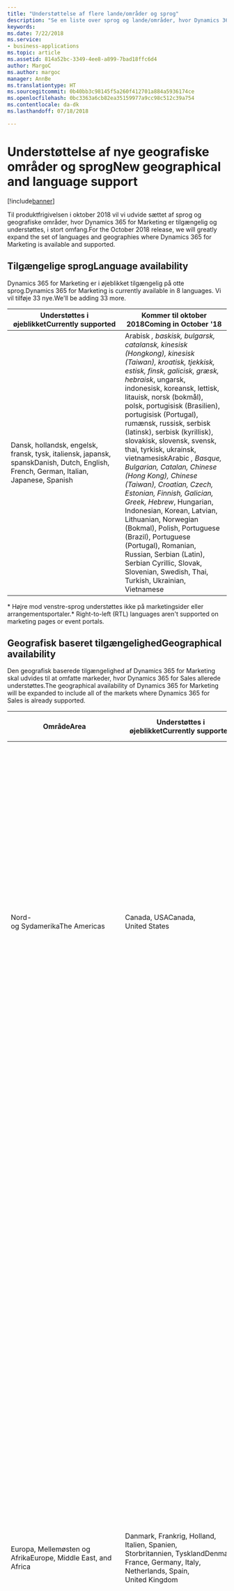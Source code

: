 ```yaml
---
title: "Understøttelse af flere lande/områder og sprog"
description: "Se en liste over sprog og lande/områder, hvor Dynamics 365 for Marketing er tilgængelig."
keywords: 
ms.date: 7/22/2018
ms.service:
- business-applications
ms.topic: article
ms.assetid: 814a52bc-3349-4ee8-a899-7bad18ffc6d4
author: MargoC
ms.author: margoc
manager: AnnBe
ms.translationtype: HT
ms.sourcegitcommit: 0b40bb3c98145f5a260f412701a884a5936174ce
ms.openlocfilehash: 0bc3363a6cb82ea35159977a9cc98c512c39a754
ms.contentlocale: da-dk
ms.lasthandoff: 07/18/2018

---
```


# <a name="new-geographical-and-language-support"></a><span data-ttu-id="91be1-103">Understøttelse af nye geografiske områder og sprog</span><span class="sxs-lookup"><span data-stu-id="91be1-103">New geographical and language support</span></span>

[!include[banner](../../../includes/banner.md)]

<span data-ttu-id="91be1-104">Til produktfrigivelsen i oktober 2018 vil vi udvide sættet af sprog og geografiske områder, hvor Dynamics 365 for Marketing er tilgængelig og understøttes, i stort omfang.</span><span class="sxs-lookup"><span data-stu-id="91be1-104">For the October 2018 release, we will greatly expand the set of languages and geographies where Dynamics 365 for Marketing is available and supported.</span></span>

## <a name="language-availability"></a><span data-ttu-id="91be1-105">Tilgængelige sprog</span><span class="sxs-lookup"><span data-stu-id="91be1-105">Language availability</span></span>

<span data-ttu-id="91be1-106">Dynamics 365 for Marketing er i øjeblikket tilgængelig på otte sprog.</span><span class="sxs-lookup"><span data-stu-id="91be1-106">Dynamics 365 for Marketing is currently available in 8 languages.</span></span> <span data-ttu-id="91be1-107">Vi vil tilføje 33 nye.</span><span class="sxs-lookup"><span data-stu-id="91be1-107">We'll be adding 33 more.</span></span>

| <span data-ttu-id="91be1-108">Understøttes&nbsp;i øjeblikket</span><span class="sxs-lookup"><span data-stu-id="91be1-108">Currently&nbsp;supported</span></span>         | <span data-ttu-id="91be1-109">Kommer til oktober 2018</span><span class="sxs-lookup"><span data-stu-id="91be1-109">Coming in October '18</span></span>         |
|-----------------------------|-------------------------------|
| <span data-ttu-id="91be1-110">Dansk, hollandsk, engelsk, fransk, tysk, italiensk, japansk, spansk</span><span class="sxs-lookup"><span data-stu-id="91be1-110">Danish, Dutch, English, French, German, Italian, Japanese, Spanish</span></span> | <span data-ttu-id="91be1-111">Arabisk *, baskisk, bulgarsk, catalansk, kinesisk (Hongkong), kinesisk (Taiwan), kroatisk, tjekkisk, estisk, finsk, galicisk, græsk, hebraisk*, ungarsk, indonesisk, koreansk, lettisk, litauisk, norsk (bokmål), polsk, portugisisk (Brasilien), portugisisk (Portugal), rumænsk, russisk, serbisk (latinsk), serbisk (kyrillisk), slovakisk, slovensk, svensk, thai, tyrkisk, ukrainsk, vietnamesisk</span><span class="sxs-lookup"><span data-stu-id="91be1-111">Arabic *, Basque, Bulgarian, Catalan, Chinese (Hong Kong), Chinese (Taiwan), Croatian, Czech, Estonian, Finnish, Galician, Greek, Hebrew*, Hungarian, Indonesian, Korean, Latvian, Lithuanian, Norwegian (Bokmal), Polish, Portuguese (Brazil), Portuguese (Portugal), Romanian, Russian, Serbian (Latin), Serbian Cyrillic, Slovak, Slovenian, Swedish, Thai, Turkish, Ukrainian, Vietnamese</span></span> |

<span data-ttu-id="91be1-112">\* Højre mod venstre-sprog understøttes ikke på marketingsider eller arrangementsportaler.</span><span class="sxs-lookup"><span data-stu-id="91be1-112">\* Right-to-left (RTL) languages aren't supported on marketing pages or event portals.</span></span>

## <a name="geographical-availability"></a><span data-ttu-id="91be1-113">Geografisk baseret tilgængelighed</span><span class="sxs-lookup"><span data-stu-id="91be1-113">Geographical availability</span></span>

<span data-ttu-id="91be1-114">Den geografisk baserede tilgængelighed af Dynamics 365 for Marketing skal udvides til at omfatte markeder, hvor Dynamics 365 for Sales allerede understøttes.</span><span class="sxs-lookup"><span data-stu-id="91be1-114">The geographical availability of Dynamics 365 for Marketing will be expanded to include all of the markets where Dynamics 365 for Sales is already supported.</span></span>

|<span data-ttu-id="91be1-115">Område</span><span class="sxs-lookup"><span data-stu-id="91be1-115">Area</span></span>      | <span data-ttu-id="91be1-116">Understøttes&nbsp;i øjeblikket</span><span class="sxs-lookup"><span data-stu-id="91be1-116">Currently&nbsp;supported</span></span>         | <span data-ttu-id="91be1-117">Kommer til oktober 2018</span><span class="sxs-lookup"><span data-stu-id="91be1-117">Coming in October '18</span></span>         |
|----------|-----------------------------|-------------------------------|
|<span data-ttu-id="91be1-118">Nord- og&nbsp;Sydamerika</span><span class="sxs-lookup"><span data-stu-id="91be1-118">The&nbsp;Americas</span></span>|<span data-ttu-id="91be1-119">Canada,&nbsp;USA</span><span class="sxs-lookup"><span data-stu-id="91be1-119">Canada, United&nbsp;States</span></span>|<span data-ttu-id="91be1-120">Amerikanske Jomfruøer, Argentina, Bahamas, Barbados, Belize, Bermuda, Bolivia, Brasilien, Caymanøerne, Chile, Colombia, Costa Rica, Curacao, Dominikanske Republik, Ecuador, El Salvador, Guatemala, Honduras, Jamaica, Mexico, Nicaragua, Panama, Paraguay, Peru, Puerto Rico, Saint Kitts og Nevis, Trinidad og Tobago, Uruguay, Venezuela</span><span class="sxs-lookup"><span data-stu-id="91be1-120">Argentina, Bahamas, Barbados, Belize, Bermuda, Bolivia, Brazil, Cayman Islands, Chile, Colombia, Costa Rica, Curacao, Dominican Republic, Ecuador, El Salvador, Guatemala, Honduras, Jamaica, Mexico, Nicaragua, Panama, Paraguay, Peru, Puerto Rico, St. Kitts and Nevis, Trinidad and Tobago, Uruguay, Venezuela, Virgin Islands U.S.</span></span>|
|<span data-ttu-id="91be1-121">Europa, Mellemøsten&nbsp;og Afrika</span><span class="sxs-lookup"><span data-stu-id="91be1-121">Europe, Middle&nbsp;East, and Africa</span></span>|<span data-ttu-id="91be1-122">Danmark, Frankrig, Holland, Italien, Spanien, Storbritannien,&nbsp;Tyskland</span><span class="sxs-lookup"><span data-stu-id="91be1-122">Denmark, France, Germany, Italy, Netherlands, Spain, United&nbsp;Kingdom</span></span>|<span data-ttu-id="91be1-123">Afghanistan, Albanien, Algeriet, Angola, Armenien, Aserbajdsjan, Bahrain, Belgien, Bosnien-Hercegovina, Botswana, Bulgarien, Cameroun, Cabo Verde, Cypern, Det palæstinensiske selvstyre, Egypten, Elfenbenskysten, Estland, Etiopien, Finland, Forenede Arabiske Emirater, Færøerne, Georgien, Ghana, Grækenland, Hviderusland, Irak, Irland, Island, Israel, Jordan, Kasakhstan, Kenya, Kirgisistan, Kroatien, Kuwait, Letland, Liechtenstein, Libanon, Libyen, Litauen, Luxembourg, Malta, Marokko, Mauritius, Moldova, Monaco, Mongoliet, Montenegro, Namibia, Nigeria, Nordmakedonien, Norge, Oman, Pakistan, Polen, Portugal, Qatar, Rumænien, Rusland, Rwanda, Saudi-Arabien, Schweiz, Senegal, Serbien, Slovakiet, Slovenien, Sverige, Sydafrika, Tadsjikistan, Tanzania, Tjekkiet, Tunesien, Turkmenistan, Tyrkiet, Uganda, Ukraine, Ungarn, Usbekistan, Zambia, Zimbabwe, Østrig</span><span class="sxs-lookup"><span data-stu-id="91be1-123">Afghanistan, Albania, Algeria, Angola, Armenia, Azerbaijan, Austria, Bahrain, Belarus, Belgium, Bosnia and Herzegovina, Botswana, Bulgaria, Cameroon, Cabo Verde, Cyprus, Côte d'Ivoire, Croatia, Czech Republic, Egypt, Estonia, Ethiopia, Faroe Islands, Finland, Georgia, Ghana, Greece, Hungary, Iceland, Iraq, Ireland, Israel, Jordan, Kazakhstan, Kenya, Kyrgyzstan, Kuwait, Latvia, Lebanon, Libya, Liechtenstein, Lithuania, Luxembourg, Macedonia (FYRO), Malta, Mauritius, Moldova, Monaco, Mongolia, Montenegro, Morocco, Namibia, Nigeria, Norway, Oman, Palestinian Authority, Pakistan, Poland, Portugal, Qatar, Romania, Russia, Rwanda, Saudi Arabia, Senegal, Serbia, Slovakia, Slovenia, South Africa, Sweden, Switzerland, Tajikistan, Tanzania, Tunisia, Turkey, Turkmenistan, Uganda, Ukraine, United Arab Emirates, Uzbekistan, Zambia, Zimbabwe</span></span>|
|<span data-ttu-id="91be1-124">Asien og&nbsp;Stillehavsområdet</span><span class="sxs-lookup"><span data-stu-id="91be1-124">Asia&nbsp;Pacific</span></span>|<span data-ttu-id="91be1-125">Australien, Japan</span><span class="sxs-lookup"><span data-stu-id="91be1-125">Australia, Japan</span></span>|<span data-ttu-id="91be1-126">Bangladesh, Brunei, Fiji, SAR Hongkong, Indien, Indonesien, Sydkorea, SAR Macao, Malaysia, Nepal, New Zealand, Filippinerne, Singapore, Sri Lanka, Taiwan, Thailand, Vietnam</span><span class="sxs-lookup"><span data-stu-id="91be1-126">Bangladesh, Brunei, Fiji, Hong Kong SAR, India, Indonesia, Korea, Macau SAR, Malaysia, Nepal, New Zealand, Philippines, Singapore, Sri Lanka, Taiwan, Thailand, Vietnam</span></span>|

